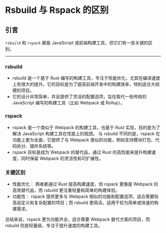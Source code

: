 # Rsbuild 与 Rspack 的区别

## 引言

`rsbuild` 和 `rspack` 都是 JavaScript 或前端构建工具，但它们有一些关键的区别。

---

### rsbuild

- rsbuild 是一个基于 Rust 编写的构建工具，专注于性能优化，尤其在编译速度上有很大的提升。它的目标是为了提高前端开发中的构建效率，特别适合大规模的项目。
- 它的设计非常简单，并且提供了灵活的配置选项，旨在取代一些传统的 JavaScript 编写的构建工具（比如 Webpack 或 Rollup）。

### rspack

- rspack 是一个类似于 Webpack 的构建工具，也基于 Rust 实现，目的是为了解决 JavaScript 构建工具在性能上的瓶颈。
  与 rsbuild 不同的是，rspack 在功能上更为全面，它提供了与 Webpack 类似的功能，例如支持模块打包、代码拆分、插件系统等。
- rspack 目标是成为 Webpack 的替代品，通过 Rust 的高性能来提升构建速度，同时保留 Webpack 的灵活性和可扩展性。

### 关键区别

- 性能优化：
  两者都通过 Rust 提高构建速度，但 rspack 更像是 Webpack 的高效替代品，而 rsbuild 更注重轻量和简单的构建体验。
- 功能性：
  rspack 提供更多与 Webpack 相似的功能和配置选项，适合需要较高自定义和复杂配置的项目；而 rsbuild 更简洁，适用于较为简单或快速的构建需求。

总结来说，rspack 更为功能齐全，适合需要 Webpack 替代方案的项目，而 rsbuild 则是轻量级、专注于提升速度的构建工具。
